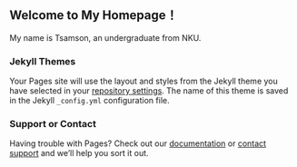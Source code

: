 ## Welcome to My Homepage！

My name is Tsamson, an undergraduate from NKU.


### Jekyll Themes

Your Pages site will use the layout and styles from the Jekyll theme you have selected in your [repository settings](https://github.com/Tsamson12138/Tsamson12138.github.io/settings). The name of this theme is saved in the Jekyll `_config.yml` configuration file.

### Support or Contact

Having trouble with Pages? Check out our [documentation](https://docs.github.com/categories/github-pages-basics/) or [contact support](https://github.com/contact) and we’ll help you sort it out.
